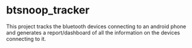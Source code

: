 # btsnoop_tracker
This project tracks the bluetooth devices connecting to an android phone and generates a report/dashboard of all the information on the devices connecting to it.
